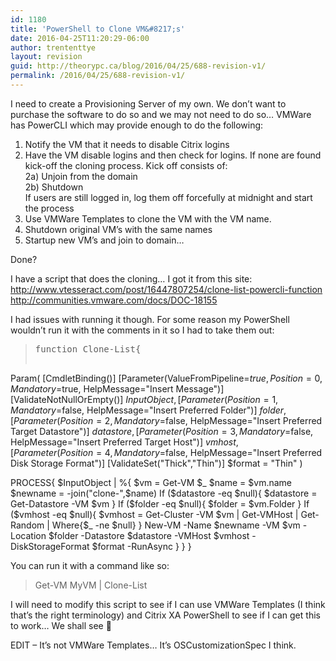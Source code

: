 ```yaml
---
id: 1180
title: 'PowerShell to Clone VM&#8217;s'
date: 2016-04-25T11:20:29-06:00
author: trententtye
layout: revision
guid: http://theorypc.ca/blog/2016/04/25/688-revision-v1/
permalink: /2016/04/25/688-revision-v1/
---
```

I need to create a Provisioning Server of my own. We don&#8217;t want to purchase the software to do so and we may not need to do so&#8230; VMWare has PowerCLI which may provide enough to do the following:

1) Notify the VM that it needs to disable Citrix logins  
2) Have the VM disable logins and then check for logins. If none are found kick-off the cloning process. Kick off consists of:  
2a) Unjoin from the domain  
2b) Shutdown  
If users are still logged in, log them off forcefully at midnight and start the process  
3) Use VMWare Templates to clone the VM with the VM name.  
4) Shutdown original VM&#8217;s with the same names  
5) Startup new VM&#8217;s and join to domain&#8230;

Done?

I have a script that does the cloning&#8230; I got it from this site:  
http://www.vtesseract.com/post/16447807254/clone-list-powercli-function  
http://communities.vmware.com/docs/DOC-18155

I had issues with running it though. For some reason my PowerShell wouldn&#8217;t run it with the comments in it so I had to take them out:

> <pre class="lang:ps decode:true ">function Clone-List{


Param(
[CmdletBinding()]
[Parameter(ValueFromPipeline=$true,
Position=0,
Mandatory=$true,
HelpMessage="Insert Message")]
[ValidateNotNullOrEmpty()]
$InputObject,
[Parameter(Position=1,
Mandatory=$false,
HelpMessage="Insert Preferred Folder")]
$folder,
[Parameter(Position=2,
Mandatory=$false,
HelpMessage="Insert Preferred Target Datastore")]
$datastore,
[Parameter(Position=3,
Mandatory=$false,
HelpMessage="Insert Preferred Target Host")]
$vmhost,
[Parameter(Position=4,
Mandatory=$false,
HelpMessage="Insert Preferred Disk Storage Format")]
[ValidateSet("Thick","Thin")]
$format = "Thin"
)


PROCESS{
$InputObject | %{
$vm = Get-VM $_
$name = $vm.name
$newname = -join("clone-",$name)
If ($datastore -eq $null){
$datastore = Get-Datastore -VM $vm
}
If ($folder -eq $null){
$folder = $vm.Folder
}
If ($vmhost -eq $null){
$vmhost = Get-Cluster -VM $vm | Get-VMHost | Get-Random | Where{$_ -ne $null}
}
New-VM -Name $newname -VM $vm -Location $folder -Datastore $datastore -VMHost $vmhost -DiskStorageFormat $format -RunAsync
}
}
}</pre>

You can run it with a command like so:

> Get-VM MyVM | Clone-List

I will need to modify this script to see if I can use VMWare Templates (I think that&#8217;s the right terminology) and Citrix XA PowerShell to see if I can get this to work&#8230; We shall see 🙂

EDIT &#8211; It&#8217;s not VMWare Templates&#8230; It&#8217;s OSCustomizationSpec I think.

<!-- AddThis Advanced Settings generic via filter on the_content -->

<!-- AddThis Share Buttons generic via filter on the_content -->